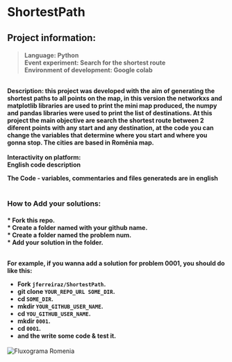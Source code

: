 # ShortestPath



<h2>Project information:</h2>
<h4>

>Language: Python <br>
>Event experiment: Search for the shortest route <br>
Environment of development: Google colab

<br>
Description: this project was developed with the aim of generating the shortest paths to all points on the map, in this version the networkxs and matplotlib libraries are used to print the mini map produced, the numpy and pandas libraries were used to print the list of destinations. At this project the main objective are search the shortest route between 2 diferent points with any start and any destination, at the code you can change the variables that determine where you start and where you gonna stop. The cities are based in Romênia map.
<br><br>
Interactivity on platform: <br>
English code description <br>

The Code - variables, commentaries and files generateds are in english <br> <br>

### How to Add your solutions:
<h4>
  * Fork this repo. <br>
  * Create a folder named with your github name.<br>
  * Create a folder named the problem num.<br>
  * Add your solution in the folder.<br><br>

For example, if you wanna add a solution for problem 0001, you should do like this:

  * Fork `jferreiraz/ShortestPath`.
  * git clone `YOUR_REPO_URL SOME_DIR`.
  * cd `SOME_DIR`.
  * mkdir `YOUR_GITHUB_USER_NAME`.
  * cd `YOU_GITHUB_USER_NAME`.
  * mkdir `0001`.
  * cd `0001`.
  * and the write some code & test it.

 </h4>

![Fluxograma Romenia](https://user-images.githubusercontent.com/106937501/190504950-b06ab5ff-4801-488c-aa62-464d4a69696f.png)
